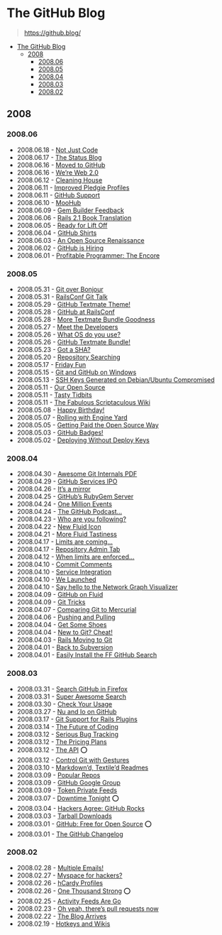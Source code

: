 # The GitHub Blog

> <https://github.blog/>

- [The GitHub Blog](#the-github-blog)
  - [2008](#2008)
    - [2008.06](#200806)
    - [2008.05](#200805)
    - [2008.04](#200804)
    - [2008.03](#200803)
    - [2008.02](#200802)

## 2008

### 2008.06

- 2008.06.18 - [Not Just Code](https://github.blog/2008-06-18-not-just-code/)
- 2008.06.17 - [The Status Blog](https://github.blog/2008-06-17-the-status-blog/)
- 2008.06.16 - [Moved to GitHub](https://github.blog/2008-06-16-moved-to-github/)
- 2008.06.16 - [We’re Web 2.0](https://github.blog/2008-06-16-we-re-web-2-0/)
- 2008.06.12 - [Cleaning House](https://github.blog/2008-06-12-cleaning-house/)
- 2008.06.11 - [Improved Pledgie Profiles](https://github.blog/2008-06-11-improved-pledgie-profiles/)
- 2008.06.11 - [GitHub Support](https://github.blog/2008-06-11-github-support/)
- 2008.06.10 - [MooHub](https://github.blog/2008-06-10-moohub/)
- 2008.06.09 - [Gem Builder Feedback](https://github.blog/2008-06-09-gem-builder-feedback/)
- 2008.06.06 - [Rails 2.1 Book Translation](https://github.blog/2008-06-06-rails-2-1-book-translation/)
- 2008.06.05 - [Ready for Lift Off](https://github.blog/2008-06-05-ready-for-lift-off/)
- 2008.06.04 - [GitHub Shirts](https://github.blog/2008-06-04-github-shirts/)
- 2008.06.03 - [An Open Source Renaissance](https://github.blog/2008-06-03-an-open-source-renaissance/)
- 2008.06.02 - [GitHub is Hiring](https://github.blog/2008-06-02-github-is-hiring/)
- 2008.06.01 - [Profitable Programmer: The Encore](https://github.blog/2008-06-01-profitable-programmer-the-encore/)

### 2008.05

- 2008.05.31 - [Git over Bonjour](https://github.blog/2008-05-31-git-over-bonjour/)
- 2008.05.31 - [RailsConf Git Talk](https://github.blog/2008-05-31-railsconf-git-talk/)
- 2008.05.29 - [GitHub Textmate Theme!](https://github.blog/2008-05-29-github-textmate-theme/)
- 2008.05.28 - [GitHub at RailsConf](https://github.blog/2008-05-28-github-at-railsconf/)
- 2008.05.28 - [More Textmate Bundle Goodness](https://github.blog/2008-05-28-more-textmate-bundle-goodness/)
- 2008.05.27 - [Meet the Developers](https://github.blog/2008-05-27-meet-the-developers/)
- 2008.05.26 - [What OS do you use?](https://github.blog/2008-05-26-what-os-do-you-use/)
- 2008.05.26 - [GitHub Textmate Bundle!](https://github.blog/2008-05-26-github-textmate-bundle/)
- 2008.05.23 - [Got a SHA?](https://github.blog/2008-05-23-got-a-sha/)
- 2008.05.20 - [Repository Searching](https://github.blog/2008-05-20-repository-searching/)
- 2008.05.17 - [Friday Fun](https://github.blog/2008-05-17-friday-fun/)
- 2008.05.15 - [Git and GitHub on Windows](https://github.blog/2008-05-15-git-and-github-on-windows/)
- 2008.05.13 - [SSH Keys Generated on Debian/Ubuntu Compromised](https://github.blog/2008-05-13-ssh-keys-generated-on-debian-ubuntu-compromised/)
- 2008.05.11 - [Our Open Source](https://github.blog/2008-05-11-our-open-source/)
- 2008.05.11 - [Tasty Tidbits](https://github.blog/2008-05-11-tasty-tidbits/)
- 2008.05.11 - [The Fabulous Scriptaculous Wiki](https://github.blog/2008-05-11-the-fabulous-scriptaculous-wiki/)
- 2008.05.08 - [Happy Birthday!](https://github.blog/2008-05-08-happy-birthday/)
- 2008.05.07 - [Rolling with Engine Yard](https://github.blog/2008-05-07-rolling-with-engine-yard/)
- 2008.05.05 - [Getting Paid the Open Source Way](https://github.blog/2008-05-05-getting-paid-the-open-source-way/)
- 2008.05.03 - [GitHub Badges!](https://github.blog/2008-05-03-github-badges/)
- 2008.05.02 - [Deploying Without Deploy Keys](https://github.blog/2008-05-02-deploying-without-deploy-keys/)

### 2008.04

- 2008.04.30 - [Awesome Git Internals PDF](https://github.blog/2008-04-30-awesome-git-internals-pdf/)
- 2008.04.29 - [GitHub Services IPO](https://github.blog/2008-04-29-github-services-ipo/)
- 2008.04.26 - [It’s a mirror](https://github.blog/2008-04-26-it-s-a-mirror/)
- 2008.04.25 - [GitHub’s RubyGem Server](https://github.blog/2008-04-25-github-s-rubygem-server/)
- 2008.04.24 - [One Million Events](https://github.blog/2008-04-24-one-million-events/)
- 2008.04.24 - [The GitHub Podcast…](https://github.blog/2008-04-24-the-github-podcast/)
- 2008.04.23 - [Who are you following?](https://github.blog/2008-04-23-who-are-you-following/)
- 2008.04.22 - [New Fluid Icon](https://github.blog/2008-04-22-new-fluid-icon/)
- 2008.04.21 - [More Fluid Tastiness](https://github.blog/2008-04-21-more-fluid-tastiness/)
- 2008.04.17 - [Limits are coming…](https://github.blog/2008-04-17-limits-are-coming/)
- 2008.04.17 - [Repository Admin Tab](https://github.blog/2008-04-17-repository-admin-tab/)
- 2008.04.12 - [When limits are enforced…](https://github.blog/2008-04-12-when-limits-are-enforced/)
- 2008.04.10 - [Commit Comments](https://github.blog/2008-04-10-commit-comments/)
- 2008.04.10 - [Service Integration](https://github.blog/2008-04-10-service-integration/)
- 2008.04.10 - [We Launched](https://github.blog/2008-04-10-we-launched/)
- 2008.04.10 - [Say hello to the Network Graph Visualizer](https://github.blog/2008-04-10-say-hello-to-the-network-graph-visualizer/)
- 2008.04.09 - [GitHub on Fluid](https://github.blog/2008-04-09-github-on-fluid/)
- 2008.04.09 - [Git Tricks](https://github.blog/2008-04-09-git-tricks/)
- 2008.04.07 - [Comparing Git to Mercurial](https://github.blog/2008-04-07-comparing-git-to-mercurial/)
- 2008.04.06 - [Pushing and Pulling](https://github.blog/2008-04-06-pushing-and-pulling/)
- 2008.04.04 - [Get Some Shoes](https://github.blog/2008-04-04-get-some-shoes/)
- 2008.04.04 - [New to Git? Cheat!](https://github.blog/2008-04-04-new-to-git-cheat/)
- 2008.04.03 - [Rails Moving to Git](https://github.blog/2008-04-03-rails-moving-to-git/)
- 2008.04.01 - [Back to Subversion](https://github.blog/2008-04-01-back-to-subversion/)
- 2008.04.01 - [Easily Install the FF GitHub Search](https://github.blog/2008-04-01-easily-install-the-ff-github-search/)

### 2008.03

- 2008.03.31 - [Search GitHub in Firefox](https://github.blog/2008-03-31-search-github-in-firefox/)
- 2008.03.31 - [Super Awesome Search](https://github.blog/2008-03-31-super-awesome-search/)
- 2008.03.30 - [Check Your Usage](https://github.blog/2008-03-30-check-your-usage/)
- 2008.03.27 - [Nu and Io on GitHub](https://github.blog/2008-03-27-nu-and-io-on-github/)
- 2008.03.17 - [Git Support for Rails Plugins](https://github.blog/2008-03-17-git-support-for-rails-plugins/)
- 2008.03.14 - [The Future of Coding](https://github.blog/2008-03-14-the-future-of-coding/)
- 2008.03.12 - [Serious Bug Tracking](https://github.blog/2008-03-12-serious-bug-tracking/)
- 2008.03.12 - [The Pricing Plans](https://github.blog/2008-03-12-the-pricing-plans/)
- 2008.03.12 - [The API](https://github.blog/2008-03-12-the-api/) ⭕️
- 2008.03.12 - [Control Git with Gestures](https://github.blog/2008-03-12-control-git-with-gestures/)
- 2008.03.10 - [Markdown’d, Textile’d Readmes](https://github.blog/2008-03-10-markdown-d-textile-d-readmes/)
- 2008.03.09 - [Popular Repos](https://github.blog/2008-03-09-popular-repos/)
- 2008.03.09 - [GitHub Google Group](https://github.blog/2008-03-09-github-google-group/)
- 2008.03.09 - [Token Private Feeds](https://github.blog/2008-03-09-token-private-feeds/)
- 2008.03.07 - [Downtime Tonight](https://github.blog/2008-03-07-downtime-tonight/) ⭕️
- 2008.03.04 - [Hackers Agree: GitHub Rocks](https://github.blog/2008-03-04-hackers-agree-github-rocks/)
- 2008.03.03 - [Tarball Downloads](https://github.blog/2008-03-03-tarball-downloads/)
- 2008.03.01 - [GitHub: Free for Open Source](https://github.blog/2008-03-01-github-free-for-open-source/) ⭕️
- 2008.03.01 - [The GitHub Changelog](https://github.blog/2008-03-01-the-github-changelog/)

### 2008.02

- 2008.02.28 - [Multiple Emails!](https://github.blog/2008-02-28-multiple-emails/)
- 2008.02.27 - [Myspace for hackers?](https://github.blog/2008-02-27-myspace-for-hackers/)
- 2008.02.26 - [hCardy Profiles](https://github.blog/2008-02-26-hcardy-profiles/)
- 2008.02.26 - [One Thousand Strong](https://github.blog/2008-02-26-one-thousand-strong/) ⭕️
- 2008.02.25 - [Activity Feeds Are Go](https://github.blog/2008-02-25-activity-feeds-are-go/)
- 2008.02.23 - [Oh yeah, there’s pull requests now](https://github.blog/2008-02-23-oh-yeah-there-s-pull-requests-now/)
- 2008.02.22 - [The Blog Arrives](https://github.blog/2008-02-22-the-blog-arrives/)
- 2008.02.19 - [Hotkeys and Wikis](https://github.blog/2008-02-19-hotkeys-and-wikis/)
